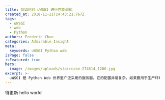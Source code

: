 ```yaml
---
title: 我如何对 uWSGI 进行性能调优
created_at: 2018-11-21T14:43:21.767Z
tags:
  - uWSGI
  - web
  - Python
authors: Frederic Chan
categories: Admirable Insight
meta:
  keywords: uWSGI Python web
isPage: false
isFeatured: true
hero:
  image: /images/uploads/staircase-274614_1280.jpg
excerpt: >-
  uWSGI 是 Python Web 世界里广泛采用的服务器。它的配置非常复杂，如果要用于生产环境，有很多东西值得细细了解。本篇文章作为自己进行性能调优的记录。
---
```

待更新
hello world
